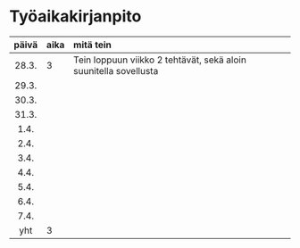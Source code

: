 # Työaikakirjanpito

| päivä | aika | mitä tein  |
| :----:|:-----| :-----|
| 28.3. | 3    | Tein loppuun viikko 2 tehtävät, sekä aloin suunitella sovellusta|
| 29.3. |      |  
| 30.3. |      |  
| 31.3. |      |  
| 1.4.  |      |  
| 2.4.  |      | 
| 3.4.  |      | 
| 4.4.  |      |  
| 5.4.  |      | 
| 6.4.  |      | 
| 7.4.  |      |  
| yht   | 3    |  
